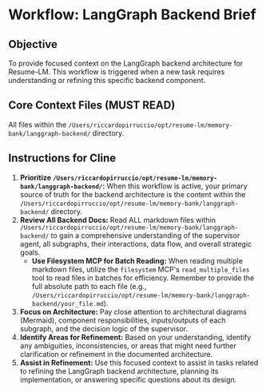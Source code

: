 # Workflow: LangGraph Backend Brief

## Objective
To provide focused context on the LangGraph backend architecture for Resume-LM. This workflow is triggered when a new task requires understanding or refining this specific backend component.

## Core Context Files (MUST READ)
All files within the `/Users/riccardopirruccio/opt/resume-lm/memory-bank/langgraph-backend/` directory.

## Instructions for Cline
1.  **Prioritize `/Users/riccardopirruccio/opt/resume-lm/memory-bank/langgraph-backend/`:** When this workflow is active, your primary source of truth for the backend architecture is the content within the `/Users/riccardopirruccio/opt/resume-lm/memory-bank/langgraph-backend/` directory.
2.  **Review All Backend Docs:** Read ALL markdown files within `/Users/riccardopirruccio/opt/resume-lm/memory-bank/langgraph-backend/` to gain a comprehensive understanding of the supervisor agent, all subgraphs, their interactions, data flow, and overall strategic goals.
    - **Use Filesystem MCP for Batch Reading:** When reading multiple markdown files, utilize the `filesystem` MCP's `read_multiple_files` tool to read files in batches for efficiency. Remember to provide the full absolute path to each file (e.g., `/Users/riccardopirruccio/opt/resume-lm/memory-bank/langgraph-backend/your_file.md`).
3.  **Focus on Architecture:** Pay close attention to architectural diagrams (Mermaid), component responsibilities, inputs/outputs of each subgraph, and the decision logic of the supervisor.
4.  **Identify Areas for Refinement:** Based on your understanding, identify any ambiguities, inconsistencies, or areas that might need further clarification or refinement in the documented architecture.
5.  **Assist in Refinement:** Use this focused context to assist in tasks related to refining the LangGraph backend architecture, planning its implementation, or answering specific questions about its design.

